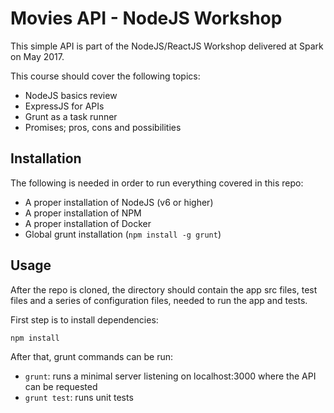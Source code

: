 Movies API - NodeJS Workshop
============================

This simple API is part of the NodeJS/ReactJS Workshop delivered at Spark on May 2017.

This course should cover the following topics:

   - NodeJS basics review
   - ExpressJS for APIs
   - Grunt as a task runner
   - Promises; pros, cons and possibilities


Installation
------------

The following is needed in order to run everything covered in this repo:

   - A proper installation of NodeJS (v6 or higher)
   - A proper installation of NPM
   - A proper installation of Docker
   - Global grunt installation (`npm install -g grunt`)


Usage
-----

After the repo is cloned, the directory should contain the app src files, test files and a series of configuration files, needed to run the app and tests.

First step is to install dependencies:

```
npm install
```

After that, grunt commands can be run:

- `grunt`: runs a minimal server listening on localhost:3000 where the API can be requested
- `grunt test`: runs unit tests

